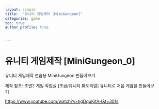```yaml
---
layout: single
title:  "유니티 게임제작 [MiniGungeon]"
categories: game
toc: true
author_profile: true


---
```


# 유니티 게임제작 [MiniGungeon_0]

유니티 게임제작 연습용 MiniGungeon 만들어보기

제작 참조: 조연2 게임 작업실 [초급/유니티 튜토리얼] 유니티로 처음 게임을 만들어보기

https://www.youtube.com/watch?v=hgDquKjtA-I&t=301s


